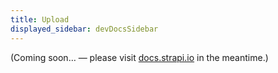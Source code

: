 ```yaml
---
title: Upload
displayed_sidebar: devDocsSidebar
---
```


(Coming soon… — please visit [docs.strapi.io](https://docs.strapi.io/developer-docs/latest/plugins/upload.html) in the meantime.)